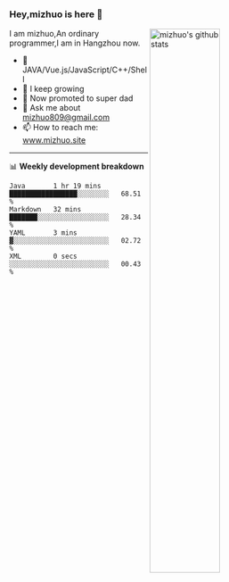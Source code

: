 ### Hey,mizhuo is here 👋

<img align="right" alt="mizhuo's github stats" width="50%" src="https://github-readme-stats.vercel.app/api?username=mizhuo&theme=tokyonight&show_icons=true">

I am mizhuo,An ordinary programmer,I am in Hangzhou now.

- 🔭 JAVA/Vue.js/JavaScript/C++/Shell
- 🌱 I keep growing
- 🤔 Now promoted to super dad
- 💬 Ask me about mizhuo809@gmail.com
- 📫 How to reach me: www.mizhuo.site

---
📊 **Weekly development breakdown**

<!--START_SECTION:waka-->

```text
Java       1 hr 19 mins    █████████████████░░░░░░░░   68.51 %
Markdown   32 mins         ███████░░░░░░░░░░░░░░░░░░   28.34 %
YAML       3 mins          ▓░░░░░░░░░░░░░░░░░░░░░░░░   02.72 %
XML        0 secs          ░░░░░░░░░░░░░░░░░░░░░░░░░   00.43 %
```

<!--END_SECTION:waka-->
